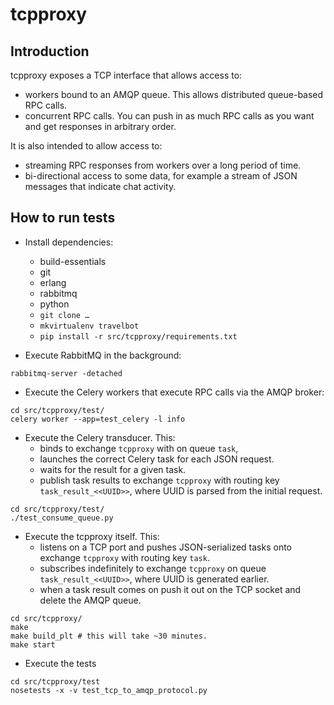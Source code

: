 # tcpproxy

## Introduction

tcpproxy exposes a TCP interface that allows access to:
-	workers bound to an AMQP queue. This allows distributed queue-based RPC calls.
-	concurrent RPC calls. You can push in as much RPC calls as you want and get responses in arbitrary order.

It is also intended to allow access to:
-	streaming RPC responses from workers over a long period of time.
-	bi-directional access to some data, for example a stream of JSON messages that indicate chat activity.

## How to run tests

-	Install dependencies:
	-	build-essentials
	-	git
	-	erlang
	-	rabbitmq
	-	python
	-	`git clone …`
	-	`mkvirtualenv travelbot`
	-	`pip install -r src/tcpproxy/requirements.txt`

-	Execute RabbitMQ in the background:

```
rabbitmq-server -detached
```
		
-	Execute the Celery workers that execute RPC calls via the AMQP broker:

```
cd src/tcpproxy/test/
celery worker --app=test_celery -l info
```
		
-	Execute the Celery transducer. This:
	-	binds to exchange `tcpproxy` with on queue `task`,
	-	launches the correct Celery task for each JSON request.
	-	waits for the result for a given task.
	-	publish task results to exchange `tcpproxy` with routing key `task_result_<<UUID>>`, where UUID is parsed from the initial request.

```
cd src/tcpproxy/test/
./test_consume_queue.py
```
			
-	Execute the tcpproxy itself. This:
	-	listens on a TCP port and pushes JSON-serialized tasks onto exchange `tcpproxy` with routing key `task`.
	-	subscribes indefinitely to exchange `tcpproxy` on queue `task_result_<<UUID>>`, where UUID is generated earlier.
	-	when a task result comes on push it out on the TCP socket and delete the AMQP queue.
	
```
cd src/tcpproxy/
make
make build_plt # this will take ~30 minutes.
make start
```

-	Execute the tests

```
cd src/tcpproxy/test
nosetests -x -v test_tcp_to_amqp_protocol.py
```
